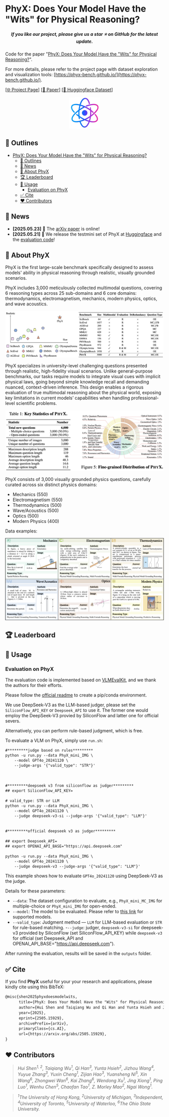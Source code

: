 # PhyX: Does Your Model Have the "Wits" for Physical Reasoning?
<h5 align="center"> If you like our project, please give us a star ⭐ on GitHub for the latest update.</h5>

Code for the paper "[PhyX: Does Your Model Have the "Wits" for Physical Reasoning?](https://huggingface.co/datasets/Cloudriver/PhyX)".

For more details, please refer to the project page with dataset exploration and visualization tools: [https://phyx-bench.github.io/](https://phyx-bench.github.io/).

[[🌐 Project Page](https://phyx-bench.github.io/)] [[📖 Paper](https://arxiv.org/abs/2505.15929)] [[🤗 Huggingface Dataset](https://huggingface.co/datasets/Cloudriver/PhyX)]

<p align="center">
    <img src="assets/PhyX_Logo.png" width="20%"> <br>
</p>

## 📖 Outlines
- [PhyX: Does Your Model Have the "Wits" for Physical Reasoning?](#phyx-does-your-model-have-the-wits-for-physical-reasoning)
  - [📖 Outlines](#-outlines)
  - [🔔 News](#-news)
  - [📝 About PhyX](#-about-phyx)
  - [🏆 Leaderboard](#-leaderboard)
  - [🔮 Usage](#-usage)
    - [Evaluation on PhyX](#evaluation-on-phyx)
  - [✅ Cite](#-cite)
  - [❤️ Contributors](#️-contributors)

## 🔔 News
- **[2025.05.23]** 🚀 The [arXiv paper](https://arxiv.org/abs/2505.15929) is online!
- **[2025.05.21]** 🚀 We release the testmini set of PhyX at [Huggingface](https://huggingface.co/datasets/Cloudriver/PhyX) and the [evaluation code](https://github.com/NastyMarcus/PhyX)!


## 📝 About PhyX

PhyX is the first large-scale benchmark specifically designed to assess models' ability in physical reasoning through realistic, visually grounded scenarios.

PhyX includes 3,000 meticulously collected multimodal questions, covering 6 reasoning types across 25 sub-domains and 6 core domains: thermodynamics, electromagnetism, mechanics, modern physics, optics, and wave acoustics.

![Sample](assets/data_stat.png)

PhyX specializes in university-level challenging questions presented through realistic, high-fidelity visual scenarios. Unlike general-purpose benchmarks, our tasks require models to integrate visual cues with implicit physical laws, going beyond simple knowledge recall and demanding nuanced, context-driven inference. This design enables a rigorous evaluation of true multimodal reasoning about the physical world, exposing key limitations in current models’ capabilities when handling professional-level scientific problems.

![Sample](assets/data_dis.png)

PhyX consists of 3,000 visually grounded physics questions, carefully curated across six distinct physics domains:
- Mechanics (550)
- Electromagnetism (550)
- Thermodynamics (500)
- Wave/Acoustics (500)
- Optics (500)
- Modern Physics (400)

Data examples:

![Sample](assets/data_sample.png)

## 🏆 Leaderboard


## 🔮 Usage

### Evaluation on PhyX

The evaluation code is implemented based on [VLMEvalKit](https://github.com/open-compass/VLMEvalKit), and we thank the authors for their efforts.

Please follow the [official readme](README_vlmeval.md) to create a pip/conda environment.

We use DeepSeek-V3 as the LLM-based judger, please set the `SiliconFlow_API_KEY` or `Deepseek_API` to use it.
The former one would employ the DeepSeek-V3 provied by SiliconFlow and latter one for official severs.

Alternatively, you can perform rule-based judgment, which is free.

To evaluate a VLM on PhyX, simply use `run.sh`:


```
#*********judge based on rules*********
python -u run.py --data PhyX_mini_IMG \
    --model GPT4o_20241120 \
    --judge-args '{"valid_type": "STR"}'



#*********deepseek v3 from siliconflow as judger*********
## export SiliconFlow_API_KEY=

# valid_type: STR or LLM
python -u run.py --data PhyX_mini_IMG \
    --model GPT4o_20241120 \
    --judge deepseek-v3-si --judge-args '{"valid_type": "LLM"}'


#*********official deepseek v3 as judger*********

## export Deepseek_API=
## export OPENAI_API_BASE="https://api.deepseek.com"

python -u run.py --data PhyX_mini_IMG \
    --model GPT4o_20241120 \
    --judge deepseek-v3 --judge-args '{"valid_type": "LLM"}'

```

This example shows how to evaluate `GPT4o_20241120` using DeepSeek-V3 as the judge.

Details for these parameters:

- `--data`: The dataset configuration to evaluate, e.g., `PhyX_mini_MC_IMG` for multiple-choice or `PhyX_mini_IMG` for open-ended.
- `--model`: The model to be evaluated. Please refer to [this link](https://aicarrier.feishu.cn/wiki/Qp7wwSzQ9iK1Y6kNUJVcr6zTnPe?table=tblsdEpLieDoCxtb ) for supported models.
- `--valid_type`: Judgment method — `LLM` for LLM-based evaluation or `STR` for rule-based matching.
-`--judge`: judger,  `deepseek-v3-si` for deepseek-v3 provided by SiliconFlow (set SiliconFlow_API_KEY) while `deepseek-v3` for official (set Deepseek_API and OPENAI_API_BASE="https://api.deepseek.com").

After running the evaluation, results will be saved in the `outputs` folder.


## ✅ Cite
If you find **PhyX** useful for your your research and applications, please kindly cite using this BibTeX:

```latex
@misc{shen2025phyxdoesmodelwits,
      title={PhyX: Does Your Model Have the "Wits" for Physical Reasoning?}, 
      author={Hui Shen and Taiqiang Wu and Qi Han and Yunta Hsieh and Jizhou Wang and Yuyue Zhang and Yuxin Cheng and Zijian Hao and Yuansheng Ni and Xin Wang and Zhongwei Wan and Kai Zhang and Wendong Xu and Jing Xiong and Ping Luo and Wenhu Chen and Chaofan Tao and Zhuoqing Mao and Ngai Wong},
      year={2025},
      eprint={2505.15929},
      archivePrefix={arXiv},
      primaryClass={cs.AI},
      url={https://arxiv.org/abs/2505.15929}, 
}
```

## ❤️ Contributors
> *Hui Shen<sup>1, 2</sup>, Taiqiang Wu<sup>1</sup>, Qi Han<sup>3</sup>, Yunta Hsieh<sup>2</sup>, Jizhou Wang<sup>4</sup>, Yuyue Zhang<sup>3</sup>, Yuxin Cheng<sup>1</sup>, Zijian Hao<sup>3</sup>, Yuansheng Ni<sup>5</sup>, Xin Wang<sup>6</sup>, Zhongwei Wan<sup>6</sup>, Kai Zhang<sup>6</sup>, Wendong Xu<sup>1</sup>, Jing Xiong<sup>1</sup>, Ping Luo<sup>1</sup>, Wenhu Chen<sup>5</sup>, Chaofan Tao<sup>1</sup>, Z. Morley Mao<sup>2</sup>, Ngai Wong<sup>1</sup>.*

> *<sup>1</sup>The University of Hong Kong, <sup>2</sup>University of Michigan, <sup>3</sup>Independent, <sup>4</sup>University of Toronto, <sup>5</sup>University of Waterloo, <sup>6</sup>The Ohio State University.*